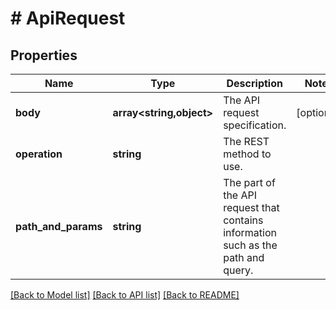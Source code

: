 # # ApiRequest

## Properties

Name | Type | Description | Notes
------------ | ------------- | ------------- | -------------
**body** | **array<string,object>** | The API request specification. | [optional]
**operation** | **string** | The REST method to use. |
**path_and_params** | **string** | The part of the API request that contains information such as the path and query. |

[[Back to Model list]](../../README.md#models) [[Back to API list]](../../README.md#endpoints) [[Back to README]](../../README.md)
